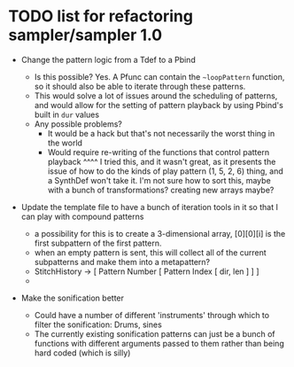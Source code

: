 # TODO list for refactoring sampler/sampler 1.0

- Change the pattern logic from a Tdef to a Pbind
    - Is this possible? Yes. A Pfunc can contain the `~loopPattern` function, so it should also be able to iterate through these patterns.
    - This would solve a lot of issues around the scheduling of patterns, and would allow for the setting of pattern playback by using Pbind's built in `dur` values
    - Any possible problems? 
        - It would be a hack but that's not necessarily the worst thing in the world
        - Would require re-writing of the functions that control pattern playback
^^^^ I tried this, and it wasn't great, as it presents the issue of how to do the kinds of play pattern (1, 5, 2, 6) thing, and a SynthDef won't take it. I'm not sure how to sort this, maybe with a bunch of transformations? creating new arrays maybe?

- Update the template file to have a bunch of iteration tools in it so that I can play with compound patterns
    - a possibility for this is to create a 3-dimensional array, [0][0][i] is the first subpattern of the first pattern.
    - when an empty pattern is sent, this will collect all of the current subpatterns and make them into a metapattern?
    - StitchHistory -> [ Pattern Number [ Pattern Index [ dir, len ] ] ]
    -

- Make the sonification better
    - Could have a number of different 'instruments' through which to filter the sonification: Drums, sines
    - The currently existing sonification patterns can just be a bunch of functions with different arguments passed to them rather than being hard coded (which is silly)
